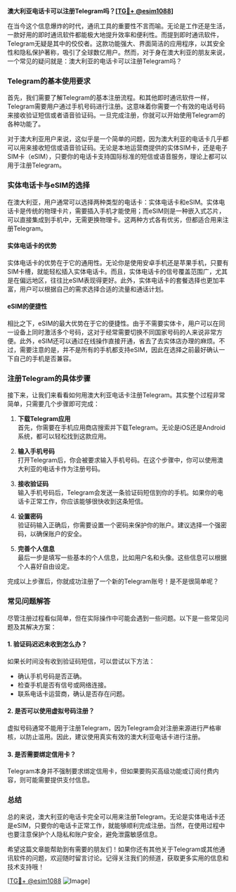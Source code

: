 **澳大利亚电话卡可以注册Telegram吗？[[TG💪+ @esim1088](https://t.me/s/esim1088)]**

在当今这个信息爆炸的时代，通讯工具的重要性不言而喻。无论是工作还是生活，一款好用的即时通讯软件都能极大地提升效率和便利性。而提到即时通讯软件，Telegram无疑是其中的佼佼者。这款功能强大、界面简洁的应用程序，以其安全性和隐私保护著称，吸引了全球数亿用户。然而，对于身在澳大利亚的朋友来说，一个常见的疑问就是：澳大利亚的电话卡可以注册Telegram吗？

### Telegram的基本使用要求

首先，我们需要了解Telegram的基本注册流程。和其他即时通讯软件一样，Telegram需要用户通过手机号码进行注册。这意味着你需要一个有效的电话号码来接收验证短信或者语音验证码。一旦完成注册，你就可以开始使用Telegram的各种功能了。

对于澳大利亚用户来说，这似乎是一个简单的问题，因为澳大利亚的电话卡几乎都可以用来接收短信或语音验证码。无论是本地运营商提供的实体SIM卡，还是电子SIM卡（eSIM），只要你的电话卡支持国际标准的短信或语音服务，理论上都可以用于注册Telegram。

### 实体电话卡与eSIM的选择

在澳大利亚，用户通常可以选择两种类型的电话卡：实体电话卡和eSIM。实体电话卡是传统的物理卡片，需要插入手机才能使用；而eSIM则是一种嵌入式芯片，可以直接集成到手机中，无需更换物理卡。这两种方式各有优劣，但都适合用来注册Telegram。

#### 实体电话卡的优势

实体电话卡的优势在于它的通用性。无论你是使用安卓手机还是苹果手机，只要有SIM卡槽，就能轻松插入实体电话卡。而且，实体电话卡的信号覆盖范围广，尤其是在偏远地区，往往比eSIM表现得更好。此外，实体电话卡的套餐选择也更加丰富，用户可以根据自己的需求选择合适的流量和通话计划。

#### eSIM的便捷性

相比之下，eSIM的最大优势在于它的便捷性。由于不需要实体卡，用户可以在同一设备上同时激活多个号码，这对于经常需要切换不同国家号码的人来说非常方便。此外，eSIM还可以通过在线操作直接开通，省去了去实体店办理的麻烦。不过，需要注意的是，并不是所有的手机都支持eSIM，因此在选择之前最好确认一下自己的手机是否兼容。

### 注册Telegram的具体步骤

接下来，让我们来看看如何用澳大利亚电话卡注册Telegram。其实整个过程非常简单，只需要几个步骤即可完成：

1. **下载Telegram应用**  
   首先，你需要在手机应用商店搜索并下载Telegram。无论是iOS还是Android系统，都可以轻松找到这款应用。

2. **输入手机号码**  
   打开Telegram后，你会被要求输入手机号码。在这个步骤中，你可以使用澳大利亚的电话卡作为注册号码。

3. **接收验证码**  
   输入手机号码后，Telegram会发送一条验证码短信到你的手机。如果你的电话卡正常工作，你应该能够很快收到这条短信。

4. **设置密码**  
   验证码输入正确后，你需要设置一个密码来保护你的账户。建议选择一个强密码，以确保账户的安全。

5. **完善个人信息**  
   最后一步是填写一些基本的个人信息，比如用户名和头像。这些信息可以根据个人喜好自由设定。

完成以上步骤后，你就成功注册了一个新的Telegram账号！是不是很简单呢？

### 常见问题解答

尽管注册过程看似简单，但在实际操作中可能会遇到一些问题。以下是一些常见问题及其解决方案：

#### 1. 验证码迟迟未收到怎么办？
如果长时间没有收到验证码短信，可以尝试以下方法：
- 确认手机号码是否正确。
- 检查手机是否有信号或网络连接。
- 联系电话卡运营商，确认是否存在问题。

#### 2. 是否可以使用虚拟号码注册？
虚拟号码通常不能用于注册Telegram，因为Telegram会对注册来源进行严格审核，以防止滥用。因此，建议使用真实有效的澳大利亚电话卡进行注册。

#### 3. 是否需要绑定信用卡？
Telegram本身并不强制要求绑定信用卡，但如果要购买高级功能或订阅付费内容，则可能需要提供支付信息。

### 总结

总的来说，澳大利亚的电话卡完全可以用来注册Telegram。无论是实体电话卡还是eSIM，只要你的电话卡正常工作，就能够顺利完成注册。当然，在使用过程中也要注意保护个人隐私和账户安全，避免泄露敏感信息。

希望这篇文章能帮助到有需要的朋友们！如果你还有其他关于Telegram或其他通讯软件的问题，欢迎随时留言讨论。记得关注我们的频道，获取更多实用的信息和技术支持哦！

[[TG💪+ @esim1088](https://t.me/s/esim1088) ![Image](https://i.postimg.cc/4NQfJmqS/Snipaste-2025-05-13-00-14-12.png)]